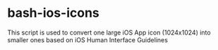 bash-ios-icons
==============

This script is used to convert one large iOS App icon (1024x1024) into smaller ones based on iOS Human Interface Guidelines